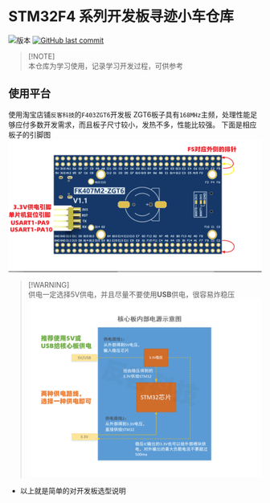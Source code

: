 # STM32F4 系列开发板寻迹小车仓库
![版本](https://img.shields.io/badge/version-1.0-blue) [![GitHub last commit](https://img.shields.io/github/last-commit/Zmy0312bry/ZGT6_example?color=green)](https://github.com/Zmy0312bry/ZGT6_example/commits)
> [!NOTE]\
> 本仓库为学习使用，记录学习开发过程，可供参考
## 使用平台
使用淘宝店铺`反客科技`的`F403ZGT6`开发板
ZGT6板子具有`168MHz`主频，处理性能足够应付多数开发需求，而且板子尺寸较小，发热不多，性能比较强。
下面是相应板子的引脚图
![引脚](./image/丝印图-反面.png)
> [!WARNING]\
> 供电一定选择5V供电，并且尽量不要使用**USB**供电，很容易炸稳压
![供电说明](./image/供电说明.png)

- 以上就是简单的对开发板选型说明
